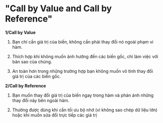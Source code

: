 # "Call by Value and Call by Reference"

__1/Call by Value__

1. Bạn chỉ cần giá trị của biến, không cần phải thay đổi nó ngoài phạm vi hàm.

2. Thích hợp khi không muốn ảnh hưởng đến các biến gốc, chỉ làm việc với bản sao của chúng.

3. An toàn hơn trong những trường hợp bạn không muốn vô tình thay đổi giá trị của các biến gốc.

__2/Call by Reference__

1. Bạn muốn thay đổi giá trị của biến ngay trong hàm và phản ánh những thay đổi này bên ngoài hàm.

2. Thường được dùng khi cần tối ưu bộ nhớ (vì không sao chép dữ liệu lớn) hoặc khi muốn sửa đổi trực tiếp các giá trị
